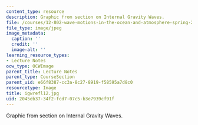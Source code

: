 ```yaml
---
content_type: resource
description: Graphic from section on Internal Gravity Waves.
file: /courses/12-802-wave-motions-in-the-ocean-and-atmosphere-spring-2004/2045eb3734f2fcd707c5b3e7939cf91f_igwrefl12.jpg
file_type: image/jpeg
image_metadata:
  caption: ''
  credit: ''
  image-alt: ''
learning_resource_types:
- Lecture Notes
ocw_type: OCWImage
parent_title: Lecture Notes
parent_type: CourseSection
parent_uid: e66f8387-cc3a-8c27-8919-f58595a7d8c0
resourcetype: Image
title: igwrefl12.jpg
uid: 2045eb37-34f2-fcd7-07c5-b3e7939cf91f
---
```

Graphic from section on Internal Gravity Waves.

